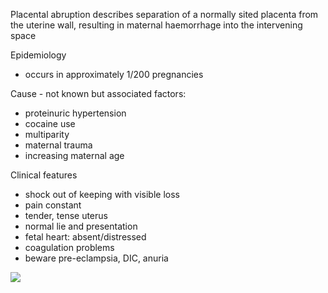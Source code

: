 Placental abruption describes separation of a normally sited placenta from the uterine wall, resulting in maternal haemorrhage into the intervening space  
  
Epidemiology  
* occurs in approximately 1/200 pregnancies

  
Cause \- not known but associated factors:  
* proteinuric hypertension
* cocaine use
* multiparity
* maternal trauma
* increasing maternal age

  
Clinical features  
* shock out of keeping with visible loss
* pain constant
* tender, tense uterus
* normal lie and presentation
* fetal heart: absent/distressed
* coagulation problems
* beware pre\-eclampsia, DIC, anuria

  
[![](https://d32xxyeh8kfs8k.cloudfront.net/images_Passmedicine/pdd990.png)](https://d32xxyeh8kfs8k.cloudfront.net/images_Passmedicine/pdd990b.png)